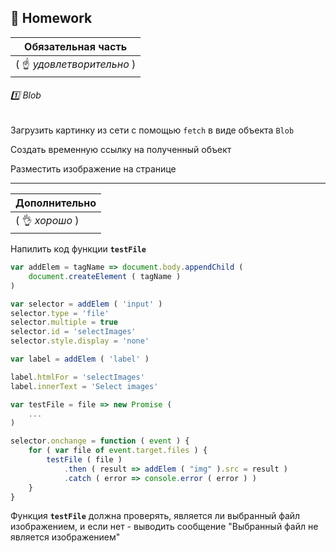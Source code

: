 ## :briefcase: Homework

| Обязательная часть |
|-|
| ( :point_up: _удовлетворительно_ ) |

###### :one: Blob

Загрузить картинку из сети с помощью `fetch` в виде объекта `Blob`

Создать временную ссылку на полученный объект

Разместить изображение на странице

***

| Дополнительно |
|-|
| ( :ok_hand: _хорошо_ ) |

Напилить код функции **`testFile`** 

```javascript
var addElem = tagName => document.body.appendChild (
    document.createElement ( tagName )
)

var selector = addElem ( 'input' )
selector.type = 'file'
selector.multiple = true
selector.id = 'selectImages'
selector.style.display = 'none'

var label = addElem ( 'label' )

label.htmlFor = 'selectImages'
label.innerText = 'Select images'

var testFile = file => new Promise (
    ...
)

selector.onchange = function ( event ) {
    for ( var file of event.target.files ) {
        testFile ( file )
            .then ( result => addElem ( "img" ).src = result )
            .catch ( error => console.error ( error ) )
    }
}
```

Функция **`testFile`** должна проверять, является ли выбранный файл изображением, и если нет - выводить сообщение "Выбранный файл не является изображением"

